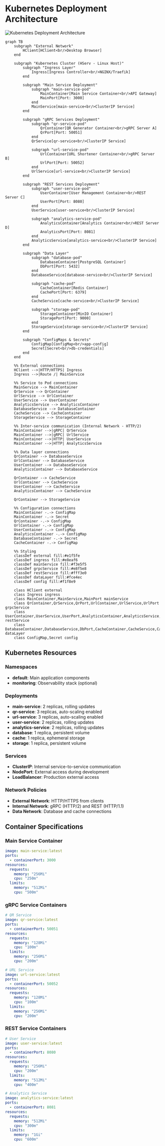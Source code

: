 # Kubernetes Deployment Architecture

![Kubernetes Deployment Architecture](../assets/architecture/kubernetes-deployment-architecture.png)

```mermaid
graph TB
    subgraph "External Network"
        HClient[HClient<br/>Desktop Browser]
    end

    subgraph "Kubernetes Cluster (HServ - Linux Host)"
        subgraph "Ingress Layer"
            Ingress[Ingress Controller<br/>NGINX/Traefik]
        end

        subgraph "Main Service Deployment"
            subgraph "main-service-pod"
                MainContainer[Main Service Container<br/>API Gateway]
                MainPort[Port: 3000]
            end
            MainService[main-service<br/>ClusterIP Service]
        end

        subgraph "gRPC Services Deployment"
            subgraph "qr-service-pod"
                QrContainer[QR Generator Container<br/>gRPC Server A]
                QrPort[Port: 50051]
            end
            QrService[qr-service<br/>ClusterIP Service]

            subgraph "url-service-pod"
                UrlContainer[URL Shortener Container<br/>gRPC Server B]
                UrlPort[Port: 50052]
            end
            UrlService[url-service<br/>ClusterIP Service]
        end

        subgraph "REST Services Deployment"
            subgraph "user-service-pod"
                UserContainer[User Management Container<br/>REST Server C]
                UserPort[Port: 8080]
            end
            UserService[user-service<br/>ClusterIP Service]

            subgraph "analytics-service-pod"
                AnalyticsContainer[Analytics Container<br/>REST Server D]
                AnalyticsPort[Port: 8081]
            end
            AnalyticsService[analytics-service<br/>ClusterIP Service]
        end

        subgraph "Data Layer"
            subgraph "database-pod"
                DatabaseContainer[PostgreSQL Container]
                DbPort[Port: 5432]
            end
            DatabaseService[database-service<br/>ClusterIP Service]

            subgraph "cache-pod"
                CacheContainer[Redis Container]
                CachePort[Port: 6379]
            end
            CacheService[cache-service<br/>ClusterIP Service]

            subgraph "storage-pod"
                StorageContainer[MinIO Container]
                StoragePort[Port: 9000]
            end
            StorageService[storage-service<br/>ClusterIP Service]
        end

        subgraph "ConfigMaps & Secrets"
            ConfigMap[ConfigMap<br/>app-config]
            Secret[Secret<br/>db-credentials]
        end
    end

    %% External connections
    HClient -->|HTTP/HTTPS| Ingress
    Ingress -->|Route /| MainService

    %% Service to Pod connections
    MainService --> MainContainer
    QrService --> QrContainer
    UrlService --> UrlContainer
    UserService --> UserContainer
    AnalyticsService --> AnalyticsContainer
    DatabaseService --> DatabaseContainer
    CacheService --> CacheContainer
    StorageService --> StorageContainer

    %% Inter-service communication (Internal Network - HTTP/2)
    MainContainer -->|gRPC| QrService
    MainContainer -->|gRPC| UrlService
    MainContainer -->|HTTP| UserService
    MainContainer -->|HTTP| AnalyticsService

    %% Data layer connections
    QrContainer --> DatabaseService
    UrlContainer --> DatabaseService
    UserContainer --> DatabaseService
    AnalyticsContainer --> DatabaseService

    QrContainer --> CacheService
    UrlContainer --> CacheService
    UserContainer --> CacheService
    AnalyticsContainer --> CacheService

    QrContainer --> StorageService

    %% Configuration connections
    MainContainer -.-> ConfigMap
    MainContainer -.-> Secret
    QrContainer -.-> ConfigMap
    UrlContainer -.-> ConfigMap
    UserContainer -.-> ConfigMap
    AnalyticsContainer -.-> ConfigMap
    DatabaseContainer -.-> Secret
    CacheContainer -.-> ConfigMap

    %% Styling
    classDef external fill:#e1f5fe
    classDef ingress fill:#e8eaf6
    classDef mainService fill:#f3e5f5
    classDef grpcService fill:#e8f5e8
    classDef restService fill:#fff3e0
    classDef dataLayer fill:#fce4ec
    classDef config fill:#f1f8e9

    class HClient external
    class Ingress ingress
    class MainContainer,MainService,MainPort mainService
    class QrContainer,QrService,QrPort,UrlContainer,UrlService,UrlPort grpcService
    class UserContainer,UserService,UserPort,AnalyticsContainer,AnalyticsService,AnalyticsPort restService
    class DatabaseContainer,DatabaseService,DbPort,CacheContainer,CacheService,CachePort,StorageContainer,StorageService,StoragePort dataLayer
    class ConfigMap,Secret config
```

## Kubernetes Resources

### Namespaces
- **default**: Main application components
- **monitoring**: Observability stack (optional)

### Deployments
- **main-service**: 2 replicas, rolling updates
- **qr-service**: 3 replicas, auto-scaling enabled
- **url-service**: 3 replicas, auto-scaling enabled
- **user-service**: 2 replicas, rolling updates
- **analytics-service**: 2 replicas, rolling updates
- **database**: 1 replica, persistent volume
- **cache**: 1 replica, ephemeral storage
- **storage**: 1 replica, persistent volume

### Services
- **ClusterIP**: Internal service-to-service communication
- **NodePort**: External access during development
- **LoadBalancer**: Production external access

### Network Policies
- **External Network**: HTTP/HTTPS from clients
- **Internal Network**: gRPC (HTTP/2) and REST (HTTP/1.1)
- **Data Network**: Database and cache connections

## Container Specifications

### Main Service Container
```yaml
image: main-service:latest
ports:
  - containerPort: 3000
resources:
  requests:
    memory: "256Mi"
    cpu: "250m"
  limits:
    memory: "512Mi"
    cpu: "500m"
```

### gRPC Service Containers
```yaml
# QR Service
image: qr-service:latest
ports:
  - containerPort: 50051
resources:
  requests:
    memory: "128Mi"
    cpu: "100m"
  limits:
    memory: "256Mi"
    cpu: "200m"

# URL Service
image: url-service:latest
ports:
  - containerPort: 50052
resources:
  requests:
    memory: "128Mi"
    cpu: "100m"
  limits:
    memory: "256Mi"
    cpu: "200m"
```

### REST Service Containers
```yaml
# User Service
image: user-service:latest
ports:
  - containerPort: 8080
resources:
  requests:
    memory: "256Mi"
    cpu: "200m"
  limits:
    memory: "512Mi"
    cpu: "400m"

# Analytics Service
image: analytics-service:latest
ports:
  - containerPort: 8081
resources:
  requests:
    memory: "512Mi"
    cpu: "300m"
  limits:
    memory: "1Gi"
    cpu: "600m"
```